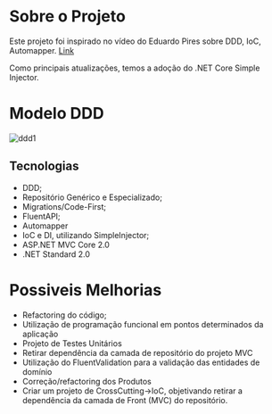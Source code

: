 # Sobre o Projeto
Este projeto foi inspirado no vídeo do Eduardo Pires sobre DDD, IoC, Automapper. [Link](https://www.eduardopires.net.br/2014/10/tutorial-asp-net-mvc-5-ddd-ef-automapper-ioc-dicas-e-truques/)

Como principais atualizações, temos a adoção do .NET Core Simple Injector.

# Modelo DDD
![ddd1](https://github.com/RodJunio/ProjetoModeloDDD/assets/90984407/1b11d24d-9013-4f45-921b-5da84f0bef40)
## Tecnologias 
- DDD;
- Repositório Genérico e Especializado;
- Migrations/Code-First;
- FluentAPI;
- Automapper
- IoC e DI, utilizando SimpleInjector;
- ASP.NET MVC Core 2.0
- .NET Standard 2.0

# Possiveis Melhorias
- Refactoring do código;
- Utilização de programação funcional em pontos determinados da aplicação
- Projeto de Testes Unitários
- Retirar dependência da camada de repositório do projeto MVC
- Utilização do FluentValidation para a validação das entidades de domínio
- Correção/refactoring dos Produtos
- Criar um projeto de CrossCutting->IoC, objetivando retirar a dependência da camada de Front (MVC) do repositório.
